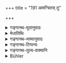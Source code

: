 +++
title = "191 आमन्त्रितस् तु"

+++

<details><summary>गङ्गानथ-मूलानुवादः</summary>

If the man invited at the śrāddha dallies with a woman, he takes upon himself all the sin that there may be in the giver.—(191)
</details>

<details><summary>मेधातिथिः</summary>

वृषलीशब्दः स्त्रीमात्रोपलक्षणार्थः, सामान्येन ब्रह्मचर्यस्य विधानात् । अतो ब्राह्मण्य् अपि वृषल्य् एव । वृषस्यति चालयति भर्तारम् इति यौगिकत्वं दर्शयति । अतो ऽयम् अर्थः । भोजनम् अङ्गीकृत्य तदहः यः स्त्रिया **सह मोदते** रमते, तया सह सुरतसंभोगेच्छया संलापालिङ्गनाद्य् अपि यो जनयति, तस्यायं दोषः । **दातुः** श्राद्धस्य कर्तुः, **यद् दुष्कृतं** पापं **किंचित् तत् सर्वं** तस्मिन् संक्रामति । अनिष्टफलयोगमात्रम् अनेन निर्दिश्यते । अन्यथा यत्र दाता पुण्यकृत् तत्र न कश्चिद् दोषः स्यात् । मोदनं हर्षोत्पत्तिः । तेन संलापालिङ्गनाद्य् अपि न कर्तव्यम् ॥ ३.१८१ ॥
</details>

<details><summary>गङ्गानथ-भाष्यानुवादः</summary>

The term ‘*vṛṣalī*’ here stands for *woman* in general; this is indicated by the fact that the invitee has been advised to observe strict *continence* (and not only avoidance of improper intercourse). Hence, in the present context, the Brāhmaṇa woman also is a ‘*vṛṣalī*;’ the term (in this sense) being etymologically explained as ‘she who tempts her husband’ (*bhartāram vṛṣasyati*). Tims, what the passage means is as follows:—Having accepted invitation, if the man dallies with a woman,—*i.e*., with a view to having sexual intercourse with her, engages in such nets as conversation, embracing, and so forth,—then he incurs the following evil: whatever sin there might be in the ‘giver,’
*i.e*., the performer of the *Śrāddha*—passes on to him. What this
indicates is the coming about of undesirable results; if this were not what is meant, then it would mean that there is nothing wrong in doing this, in a case where the giver is a sinless person.

‘*Dallying*’ stands for obtaining pleasure; hence it follows that one should not do even such acts as conversation, embracing, and the like.—(191)
</details>

<details><summary>गङ्गानथ-टिप्पन्यः</summary>

‘*Vṛṣalī*’—‘Woman in general’ (Medhātithi, Govindarāja, Nandana and Rāghavānanda);—‘a Śūdra woman’ (Kullūka).

This verse is quoted in *Parāśaramādhava* (Ācāra, p. 702), where it apparently takes the term ‘*vṛṣalī*’ as standing for the Śūdra woman;—and in *Hemādri* (Śrāddha, p. 1006), which adds the following notes—‘*vṛṣalī*’ stands here for *woman in general*,—the Brāhmaṇī also is a ‘*vṛṣalī*’ in the sense that she ‘hankers after the male’ (*vṛṣasyati bhartāram*); hence the meaning is that ‘if after having accepted the invitation, one enjoys the company of his wife he incurs sin,’—‘*modate*’ means *enjoying*, hence conversing and embracing also are to be avoided,—‘*dātuḥ*,’ of the performer of the Śrāddha,—‘*duṣkṛtam*’ sin,—becomes transferred to the said transgressor,
*i.e*., some disagreeable results accrue to him. If the words were to be
taken in the literal sense then there could be nothing wrong in eases where the inviter is a pure, sinless man.
</details>

<details><summary>गङ्गानथ-तुल्य-वाक्यानि</summary>

*Gautama* (15.22).—‘He who has just taken part in a Śrāddha,—if he takes
to his bed a Śūdra woman, he throws his forefathers into her ordure for three months.’
</details>

<details><summary>Bühler</summary>

191	But he who, being invited to a Sraddha, dallies with a Sudra woman, takes upon himself all the sins which the giver (of the feast) committed.
</details>
